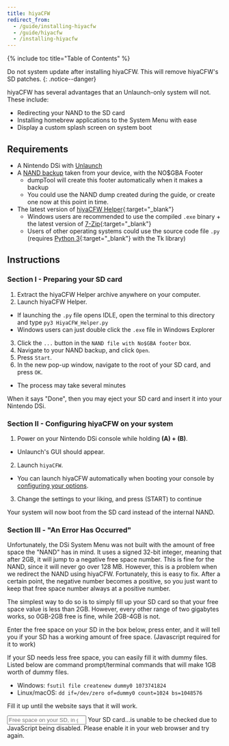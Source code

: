 ```yaml
---
title: hiyaCFW
redirect_from:
  - /guide/installing-hiyacfw
  - /guide/hiyacfw
  - /installing-hiyacfw
---
```


{% include toc title="Table of Contents" %}

Do not system update after installing hiyaCFW. This will remove hiyaCFW's SD patches.
{: .notice--danger}

hiyaCFW has several advantages that an Unlaunch-only system will not. These include:
- Redirecting your NAND to the SD card
- Installing homebrew applications to the System Menu with ease
- Display a custom splash screen on system boot

## Requirements
- A Nintendo DSi with [Unlaunch](unlaunch)
- A [NAND backup](nand-dump) taken from your device, with the NO$GBA Footer
  - dumpTool will create this footer automatically when it makes a backup
  - You could use the NAND dump created during the guide, or create one now at this point in time.
- The latest version of [hiyaCFW Helper](https://github.com/mondul/HiyaCFW-Helper/releases){:target="_blank"}
  - Windows users are recommended to use the compiled `.exe` binary + the latest version of [7-Zip](https://www.7-zip.org/download.html){:target="_blank"}
  - Users of other operating systems could use the source code file `.py` (requires [Python 3](https://www.python.org/downloads/){:target="_blank"} with the Tk library)

## Instructions
### Section I - Preparing your SD card
1. Extract the hiyaCFW Helper archive anywhere on your computer.
2. Launch hiyaCFW Helper.
 - If launching the `.py` file opens IDLE, open the terminal to this directory and type `py3 HiyaCFW_Helper.py`
 - Windows users can just double click the `.exe` file in Windows Explorer
3. Click the `...` button in the `NAND file with No$GBA footer` box.
4. Navigate to your NAND backup, and click `Open`.
5. Press `Start`.
6. In the new pop-up window, navigate to the root of your SD card, and press `OK`.
  - The process may take several minutes

When it says "Done", then you may eject your SD card and insert it into your Nintendo DSi.

### Section II - Configuring hiyaCFW on your system
1. Power on your Nintendo DSi console while holding **(A) + (B)**.
  - Unlaunch's GUI should appear.
2. Launch `hiyaCFW`.
  - You can launch hiyaCFW automatically when booting your console by [configuring your options](unlaunch#switching-button-booting-combination).
3. Change the settings to your liking, and press (START) to continue

Your system will now boot from the SD card instead of the internal NAND.

### Section III - "An Error Has Occurred"
Unfortunately, the DSi System Menu was not built with the amount of free space the "NAND" has in mind. It uses a signed 32-bit integer, meaning that after 2GB, it will jump to a negative free space number. This is fine for the NAND, since it will never go over 128 MB. However, this is a problem when we redirect the NAND using hiyaCFW. Fortunately, this is easy to fix. After a certain point, the negative number becomes a positive, so you just want to keep that free space number always at a positive number.

The simplest way to do so is to simply fill up your SD card so that your free space value is less than 2GB. However, every other range of two gigabytes works, so 0GB-2GB free is fine, while 2GB-4GB is not.

Enter the free space on your SD in the box below, press enter, and it will tell you if your SD has a working amount of free space. (Javascript required for it to work)

If your SD needs less free space, you can easily fill it with dummy files. Listed below are command prompt/terminal commands that will make 1GB worth of dummy files.
 - Windows: `fsutil file createnew dummy0 1073741824`
 - Linux/macOS: `dd if=/dev/zero of=dummy0 count=1024 bs=1048576`

Fill it up until the website says that it will work.

<input id="sdSpace" type="number" placeholder="Free space on your SD, in gigabytes (ex. 1.5)" oninput="updateWillWork()">
Your SD card<span id="willWork">...</span><noscript>is unable to be checked due to JavaScript being disabled. Please enable it in your web browser and try again.</noscript>

<script>
function updateWillWork() {
  let freeSpace = document.getElementById("sdSpace").value;
  document.getElementById("willWork").innerHTML = " " + ((freeSpace % 4) < 2 ? "will work!" : "needs dummy files...");
}
</script>